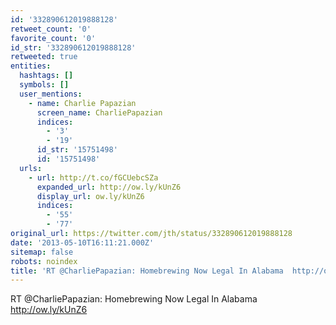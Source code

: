 ```yaml
---
id: '332890612019888128'
retweet_count: '0'
favorite_count: '0'
id_str: '332890612019888128'
retweeted: true
entities:
  hashtags: []
  symbols: []
  user_mentions:
    - name: Charlie Papazian
      screen_name: CharliePapazian
      indices:
        - '3'
        - '19'
      id_str: '15751498'
      id: '15751498'
  urls:
    - url: http://t.co/fGCUebcSZa
      expanded_url: http://ow.ly/kUnZ6
      display_url: ow.ly/kUnZ6
      indices:
        - '55'
        - '77'
original_url: https://twitter.com/jth/status/332890612019888128
date: '2013-05-10T16:11:21.000Z'
sitemap: false
robots: noindex
title: 'RT @CharliePapazian: Homebrewing Now Legal In Alabama  http://ow.ly/kUnZ6'
---
```


RT @CharliePapazian: Homebrewing Now Legal In Alabama  http://ow.ly/kUnZ6